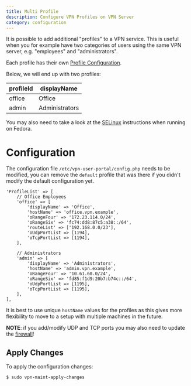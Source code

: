 ```yaml
---
title: Multi Profile
description: Configure VPN Profiles on VPN Server
category: configuration
---
```


It is possible to add additional "profiles" to a VPN service. This is useful 
when you for example have two categories of users using the same VPN server,
e.g. "employees" and "administrators". 

Each profile has their own [Profile Configuration](PROFILE_CONFIG.md).

Below, we will end up with two profiles:

| profileId | displayName    |
| --------- | -------------- |
| office    | Office         |
| admin     | Administrators |

You may also need to take a look at the [SELinux](SELINUX.md) instructions when
running on Fedora.

# Configuration

The configuration file `/etc/vpn-user-portal/config.php` needs to be 
modified, you can remove the `default` profile that was there if you didn't
modify the default configuration yet.

```
'ProfileList' => [
    // Office Employees
    'office' => [
        'displayName' => 'Office',
        'hostName' => 'office.vpn.example',
        'oRangeFour' => '172.23.114.0/24',
        'oRangeSix' => 'fc74:dd8:87c5:a38::/64',
        'routeList' => ['192.168.0.0/23'],
        'oUdpPortList => [1194],
        'oTcpPortList => [1194],
    ],

    // Administrators
    'admin' => [
        'displayName' => 'Administrators',
        'hostName' => 'admin.vpn.example',
        'oRangeFour' => '10.61.60.0/24',
        'oRangeSix' => 'fd85:f1d9:20b7:b74c::/64',
        'oUdpPortList => [1195],
        'oTcpPortList => [1195],
    ],
],
```

It is best to use unique `hostName` values for the profiles as this gives 
more flexibility to move to a setup with multiple machines in the future.

**NOTE**: if you add/modify UDP and TCP ports you may also need to update the 
[firewall](FIREWALL.md)!

## Apply Changes

To apply the configuration changes:

```
$ sudo vpn-maint-apply-changes
```
